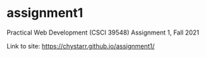 # assignment1
Practical Web Development (CSCI 39548) Assignment 1, Fall 2021

Link to site: https://chystarr.github.io/assignment1/
